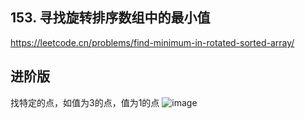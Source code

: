 ## 153. 寻找旋转排序数组中的最小值

https://leetcode.cn/problems/find-minimum-in-rotated-sorted-array/
## 进阶版
找特定的点，如值为3的点，值为1的点
![image](https://user-images.githubusercontent.com/83968454/193319016-73edd03b-664d-4a54-81a2-7198b2431fdb.png)
